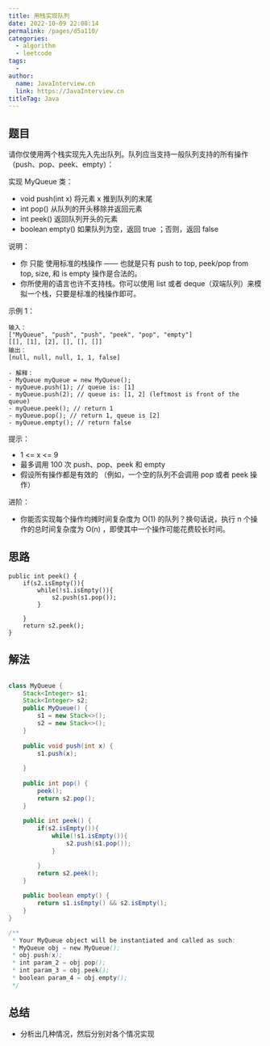 ```yaml
---
title: 用栈实现队列
date: 2022-10-09 22:08:14
permalink: /pages/d5a110/
categories:
  - algorithm
  - leetcode
tags:
  - 
author: 
  name: JavaInterview.cn
  link: https://JavaInterview.cn
titleTag: Java
---
```


## 题目

请你仅使用两个栈实现先入先出队列。队列应当支持一般队列支持的所有操作（push、pop、peek、empty）：

实现 MyQueue 类：

- void push(int x) 将元素 x 推到队列的末尾
- int pop() 从队列的开头移除并返回元素
- int peek() 返回队列开头的元素
- boolean empty() 如果队列为空，返回 true ；否则，返回 false

说明：

- 你 只能 使用标准的栈操作 —— 也就是只有 push to top, peek/pop from top, size, 和 is empty 操作是合法的。
- 你所使用的语言也许不支持栈。你可以使用 list 或者 deque（双端队列）来模拟一个栈，只要是标准的栈操作即可。

示例 1：

    输入：
    ["MyQueue", "push", "push", "peek", "pop", "empty"]
    [[], [1], [2], [], [], []]
    输出：
    [null, null, null, 1, 1, false]
    
    - 解释：
    - MyQueue myQueue = new MyQueue();
    - myQueue.push(1); // queue is: [1]
    - myQueue.push(2); // queue is: [1, 2] (leftmost is front of the queue)
    - myQueue.peek(); // return 1
    - myQueue.pop(); // return 1, queue is [2]
    - myQueue.empty(); // return false

提示：

- 1 <= x <= 9
- 最多调用 100 次 push、pop、peek 和 empty
- 假设所有操作都是有效的 （例如，一个空的队列不会调用 pop 或者 peek 操作）

进阶：

- 你能否实现每个操作均摊时间复杂度为 O(1) 的队列？换句话说，执行 n 个操作的总时间复杂度为 O(n) ，即使其中一个操作可能花费较长时间。


## 思路


    public int peek() {
        if(s2.isEmpty()){
            while(!s1.isEmpty()){
                s2.push(s1.pop());
            }

        }
        return s2.peek();
    }

## 解法
```java

class MyQueue {
    Stack<Integer> s1;
    Stack<Integer> s2;
    public MyQueue() {
        s1 = new Stack<>();
        s2 = new Stack<>();
    }
    
    public void push(int x) {
        s1.push(x);
       
    }
    
    public int pop() {
        peek();
        return s2.pop();
    }
    
    public int peek() {
        if(s2.isEmpty()){
            while(!s1.isEmpty()){
                s2.push(s1.pop());
            }

        }
        return s2.peek();
    }
    
    public boolean empty() {
        return s1.isEmpty() && s2.isEmpty();
    }
}

/**
 * Your MyQueue object will be instantiated and called as such:
 * MyQueue obj = new MyQueue();
 * obj.push(x);
 * int param_2 = obj.pop();
 * int param_3 = obj.peek();
 * boolean param_4 = obj.empty();
 */
```

## 总结

- 分析出几种情况，然后分别对各个情况实现 
